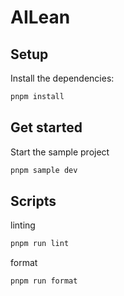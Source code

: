 # AILean

## Setup

Install the dependencies:

```bash
pnpm install
```

## Get started

Start the sample project

```bash
pnpm sample dev
```

## Scripts

linting

```bash
pnpm run lint
```

format

```bash
pnpm run format
```
